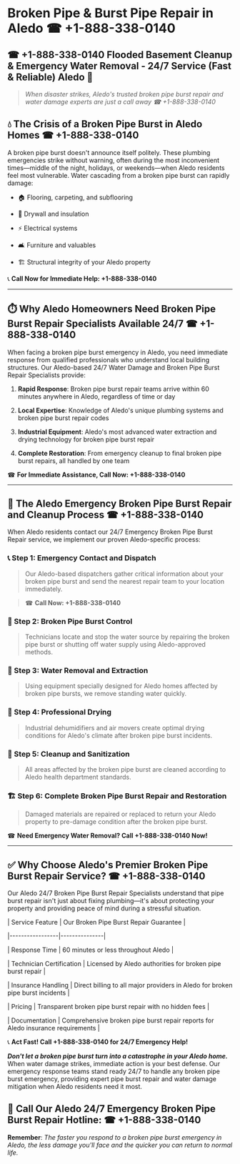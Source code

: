 # Broken Pipe & Burst Pipe Repair in Aledo ☎ +1-888-338-0140  
## ☎ +1-888-338-0140 Flooded Basement Cleanup & Emergency Water Removal - 24/7 Service (Fast & Reliable) Aledo 🚨  

> *When disaster strikes, Aledo's trusted broken pipe burst repair and water damage experts are just a call away ☎ +1-888-338-0140*  

## 💧 The Crisis of a Broken Pipe Burst in Aledo Homes ☎ +1-888-338-0140  

A broken pipe burst doesn't announce itself politely. These plumbing emergencies strike without warning, often during the most inconvenient times—middle of the night, holidays, or weekends—when Aledo residents feel most vulnerable. Water cascading from a broken pipe burst can rapidly damage:  

* 🏠 Flooring, carpeting, and subflooring  
* 🧱 Drywall and insulation  
* ⚡ Electrical systems  
* 🛋️ Furniture and valuables  
* 🏗️ Structural integrity of your Aledo property  

📞 **Call Now for Immediate Help: +1-888-338-0140**  

---  

## ⏱️ Why Aledo Homeowners Need Broken Pipe Burst Repair Specialists Available 24/7 ☎ +1-888-338-0140  

When facing a broken pipe burst emergency in Aledo, you need immediate response from qualified professionals who understand local building structures. Our Aledo-based 24/7 Water Damage and Broken Pipe Burst Repair Specialists provide:  

1. **Rapid Response**: Broken pipe burst repair teams arrive within 60 minutes anywhere in Aledo, regardless of time or day  
2. **Local Expertise**: Knowledge of Aledo's unique plumbing systems and broken pipe burst repair codes  
3. **Industrial Equipment**: Aledo's most advanced water extraction and drying technology for broken pipe burst repair  
4. **Complete Restoration**: From emergency cleanup to final broken pipe burst repairs, all handled by one team  

☎ **For Immediate Assistance, Call Now: +1-888-338-0140**  

---  

## 🔧 The Aledo Emergency Broken Pipe Burst Repair and Cleanup Process ☎ +1-888-338-0140  

When Aledo residents contact our 24/7 Emergency Broken Pipe Burst Repair service, we implement our proven Aledo-specific process:  

### 📞 Step 1: Emergency Contact and Dispatch  
> Our Aledo-based dispatchers gather critical information about your broken pipe burst and send the nearest repair team to your location immediately.  
> ☎ **Call Now: +1-888-338-0140**  

### 🚿 Step 2: Broken Pipe Burst Control  
> Technicians locate and stop the water source by repairing the broken pipe burst or shutting off water supply using Aledo-approved methods.  

### 🌊 Step 3: Water Removal and Extraction  
> Using equipment specially designed for Aledo homes affected by broken pipe bursts, we remove standing water quickly.  

### 💨 Step 4: Professional Drying  
> Industrial dehumidifiers and air movers create optimal drying conditions for Aledo's climate after broken pipe burst incidents.  

### 🧼 Step 5: Cleanup and Sanitization  
> All areas affected by the broken pipe burst are cleaned according to Aledo health department standards.  

### 🏗️ Step 6: Complete Broken Pipe Burst Repair and Restoration  
> Damaged materials are repaired or replaced to return your Aledo property to pre-damage condition after the broken pipe burst.  

☎ **Need Emergency Water Removal? Call +1-888-338-0140 Now!**  

---  

## ✅ Why Choose Aledo's Premier Broken Pipe Burst Repair Service? ☎ +1-888-338-0140  

Our Aledo 24/7 Broken Pipe Burst Repair Specialists understand that pipe burst repair isn't just about fixing plumbing—it's about protecting your property and providing peace of mind during a stressful situation.  

| Service Feature | Our Broken Pipe Burst Repair Guarantee |  
|-----------------|---------------|  
| Response Time | 60 minutes or less throughout Aledo |  
| Technician Certification | Licensed by Aledo authorities for broken pipe burst repair |  
| Insurance Handling | Direct billing to all major providers in Aledo for broken pipe burst incidents |  
| Pricing | Transparent broken pipe burst repair with no hidden fees |  
| Documentation | Comprehensive broken pipe burst repair reports for Aledo insurance requirements |  

📞 **Act Fast! Call +1-888-338-0140 for 24/7 Emergency Help!**  

***Don't let a broken pipe burst turn into a catastrophe in your Aledo home.*** When water damage strikes, immediate action is your best defense. Our emergency response teams stand ready 24/7 to handle any broken pipe burst emergency, providing expert pipe burst repair and water damage mitigation when Aledo residents need it most.  

## 📱 Call Our Aledo 24/7 Emergency Broken Pipe Burst Repair Hotline: ☎ +1-888-338-0140  

**Remember**: *The faster you respond to a broken pipe burst emergency in Aledo, the less damage you'll face and the quicker you can return to normal life.*